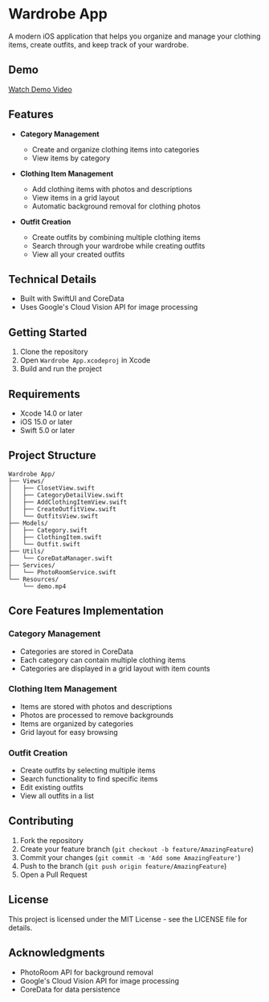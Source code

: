 # Wardrobe App

A modern iOS application that helps you organize and manage your clothing items, create outfits, and keep track of your wardrobe.

## Demo

[Watch Demo Video](Wardrobe%20App/Resources/demo.mp4)

## Features

- **Category Management**
  - Create and organize clothing items into categories
  - View items by category

- **Clothing Item Management**
  - Add clothing items with photos and descriptions
  - View items in a grid layout
  - Automatic background removal for clothing photos

- **Outfit Creation**
  - Create outfits by combining multiple clothing items
  - Search through your wardrobe while creating outfits
  - View all your created outfits

## Technical Details

- Built with SwiftUI and CoreData
- Uses Google's Cloud Vision API for image processing

## Getting Started

1. Clone the repository
2. Open `Wardrobe App.xcodeproj` in Xcode
3. Build and run the project

## Requirements

- Xcode 14.0 or later
- iOS 15.0 or later
- Swift 5.0 or later

## Project Structure

```
Wardrobe App/
├── Views/
│   ├── ClosetView.swift
│   ├── CategoryDetailView.swift
│   ├── AddClothingItemView.swift
│   ├── CreateOutfitView.swift
│   └── OutfitsView.swift
├── Models/
│   ├── Category.swift
│   ├── ClothingItem.swift
│   └── Outfit.swift
├── Utils/
│   └── CoreDataManager.swift
├── Services/
│   └── PhotoRoomService.swift
└── Resources/
    └── demo.mp4
```

## Core Features Implementation

### Category Management
- Categories are stored in CoreData
- Each category can contain multiple clothing items
- Categories are displayed in a grid layout with item counts

### Clothing Item Management
- Items are stored with photos and descriptions
- Photos are processed to remove backgrounds
- Items are organized by categories
- Grid layout for easy browsing

### Outfit Creation
- Create outfits by selecting multiple items
- Search functionality to find specific items
- Edit existing outfits
- View all outfits in a list

## Contributing

1. Fork the repository
2. Create your feature branch (`git checkout -b feature/AmazingFeature`)
3. Commit your changes (`git commit -m 'Add some AmazingFeature'`)
4. Push to the branch (`git push origin feature/AmazingFeature`)
5. Open a Pull Request

## License

This project is licensed under the MIT License - see the LICENSE file for details.

## Acknowledgments

- PhotoRoom API for background removal
- Google's Cloud Vision API for image processing
- CoreData for data persistence 
